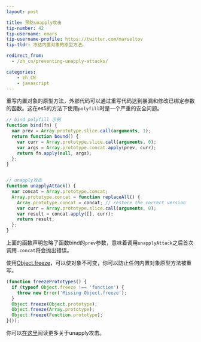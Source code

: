 ```yaml
---
layout: post

title: 预防unapply攻击
tip-number: 42
tip-username: emars 
tip-username-profile: https://twitter.com/marseltov
tip-tldr: 冻结内置对象的原型方法。

redirect_from:
  - /zh_cn/preventing-unapply-attacks/

categories:
    - zh_CN
    - javascript
---
```


重写内置对象的原型方法，外部代码可以通过重写代码达到暴漏和修改已绑定参数的函数。这在es5的方法下使用`polyfill`时是一个严重的安全问题。

```js
// bind polyfill 示例
function bind(fn) {
  var prev = Array.prototype.slice.call(arguments, 1);
  return function bound() {
    var curr = Array.prototype.slice.call(arguments, 0);
    var args = Array.prototype.concat.apply(prev, curr);
    return fn.apply(null, args);
  };
}


// unapply攻击
function unapplyAttack() {
  var concat = Array.prototype.concat;
  Array.prototype.concat = function replaceAll() {
    Array.prototype.concat = concat; // restore the correct version
    var curr = Array.prototype.slice.call(arguments, 0);
    var result = concat.apply([], curr);
    return result;
  };
}
```

上面的函数声明忽略了函数bind的`prev`参数，意味着调用`unapplyAttack`之后首次调用`.concat`将会抛出错误。

使用[Object.freeze](https://developer.mozilla.org/zh-CN/docs/Web/JavaScript/Reference/Global_Objects/Object/freeze)，可以使对象不可变，你可以防止任何内置对象原型方法被重写。


```js
(function freezePrototypes() {
  if (typeof Object.freeze !== 'function') {
    throw new Error('Missing Object.freeze');
  }
  Object.freeze(Object.prototype);
  Object.freeze(Array.prototype);
  Object.freeze(Function.prototype);
}());
```

你可以[在这里](https://glebbahmutov.com/blog/unapply-attack/)阅读更多关于unapply攻击。
